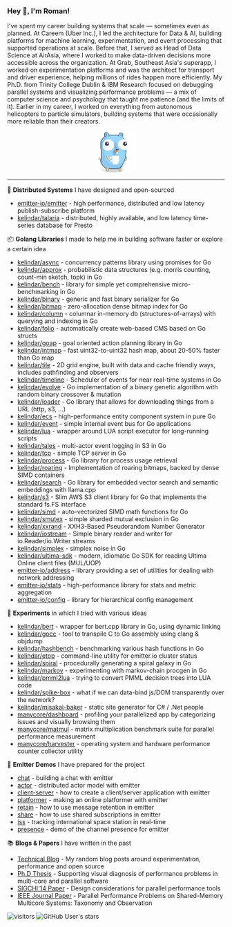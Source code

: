 ### Hey 👋, I'm Roman! 

I've spent my career building systems that scale — sometimes even as planned. At Careem (Uber Inc.), I led the architecture for Data & AI, building platforms for machine learning, experimentation, and event processing that supported operations at scale. Before that, I served as Head of Data Science at AirAsia, where I worked to make data-driven decisions more accessible across the organization. At Grab, Southeast Asia's superapp, I worked on experimentation platforms and was the architect for transport and driver experience, helping millions of rides happen more efficiently. My Ph.D. from Trinity College Dublin & IBM Research focused on debugging parallel systems and visualizing performance problems — a mix of computer science and psychology that taught me patience (and the limits of it). Earlier in my career, I worked on everything from autonomous helicopters to particle simulators, building systems that were occasionally more reliable than their creators.

<p align="center">
    <img height="96" src="https://raw.githubusercontent.com/kelindar/kelindar/master/.assets/gopher.gif">
</p>

---

🚀 **Distributed Systems** I have designed and open-sourced

* [emitter-io/emitter](https://github.com/emitter-io/emitter)  - high performance, distributed and low latency publish-subscribe platform
* [kelindar/talaria](https://github.com/kelindar/talaria) - distributed, highly available, and low latency time-series database for Presto


📦 **Golang Libraries** I made to help me in building software faster or explore a certain idea

* [kelindar/async](https://github.com/kelindar/async) - concurrency patterns library using promises for Go
* [kelindar/approx](https://github.com/kelindar/approx) - probabilistic data structures (e.g. morris counting, count-min sketch, topk) in Go
* [kelindar/bench](https://github.com/kelindar/bench) - library for simple yet comprehensive micro-benchmarking in Go
* [kelindar/binary](https://github.com/kelindar/binary) - generic and fast binary serializer for Go
* [kelindar/bitmap](https://github.com/kelindar/bitmap) - zero-allocation dense bitmap index for Go
* [kelindar/column](https://github.com/kelindar/column) - columnar in-memory db (structures-of-arrays) with querying and indexing in Go
* [kelindar/folio](https://github.com/kelindar/folio) - automatically create web-based CMS based on Go structs
* [kelindar/goap](https://github.com/kelindar/goap) - goal oriented action planning library in Go
* [kelindar/intmap](https://github.com/kelindar/intmap) - fast uint32-to-uint32 hash map, about 20-50% faster than Go map
* [kelindar/tile](https://github.com/kelindar/tile) - 2D grid engine, built with data and cache friendly ways, includes pathfinding and observers
* [kelindar/timeline](https://github.com/kelindar/timeline) - Scheduler of events for near real-time systems in Go
* [kelindar/evolve](https://github.com/kelindar/evolve) - Go implementation of a binary genetic algorithm with random binary crossover & mutation
* [kelindar/loader](https://github.com/kelindar/loader) - Go library that allows for downloading things from a URL (http, s3, ...)
* [kelindar/ecs](https://github.com/kelindar/ecs) - high-performance entity component system in pure Go
* [kelindar/event](https://github.com/kelindar/event) - simple internal event bus for Go applications
* [kelindar/lua](https://github.com/kelindar/lua) - wrapper around LUA script executor for long-running scripts
* [kelindar/tales](https://github.com/kelindar/tales) - multi-actor event logging in S3  in Go
* [kelindar/tcp](https://github.com/kelindar/tcp) - simple TCP server in Go
* [kelindar/process](https://github.com/kelindar/process) - Go library for process usage retrieval
* [kelindar/roaring](https://github.com/kelindar/roaring) - Implementation of roaring bitmaps, backed by dense SIMD containers
* [kelindar/search](https://github.com/kelindar/search) - Go library for embedded vector search and semantic embeddings with llama.cpp
* [kelindar/s3](https://github.com/kelindar/s3) - Slim AWS S3 client library for Go that implements the standard fs.FS interface
* [kelindar/simd](https://github.com/kelindar/simd) - auto-vectorized SIMD math functions for Go
* [kelindar/smutex](https://github.com/kelindar/smutex) - simple sharded mutual exclusion in Go
* [kelindar/xxrand](https://github.com/kelindar/xxrand) - XXH3-Based Pseudorandom Number Generator
* [kelindar/iostream](https://github.com/kelindar/iostream) - Simple binary reader and writer for io.Reader/io.Writer streams
* [kelindar/simplex](https://github.com/kelindar/simplex) - simplex noise in Go
* [kelindar/ultima-sdk](https://github.com/kelindar/ultima-sdk) - modern, idiomatic Go SDK for reading Ultima Online client files (MUL/UOP)
* [emitter-io/address](https://github.com/emitter-io/address) - library providing a set of utilities for dealing with network addressing
* [emitter-io/stats](https://github.com/emitter-io/stats) - high-performance library for stats and metric aggregation
* [emitter-io/config](https://github.com/emitter-io/config) - library for hierarchical config management

🧪 **Experiments** in which I tried with various ideas

* [kelindar/bert](https://github.com/kelindar/bert) - wrapper for bert.cpp library in Go, using dynamic linking
* [kelindar/gocc](https://github.com/kelindar/gocc) - tool to transpile C to Go assembly using clang & objdump
* [kelindar/hashbench](https://github.com/kelindar/hashbench) - benchmarking various hash functions in Go
* [kelindar/etop](https://github.com/kelindar/etop) - command-line utility for emitter.io cluster status
* [kelindar/spiral](https://github.com/kelindar/spiral) - procedurally generating a spiral galaxy in Go
* [kelindar/markov](https://github.com/kelindar/markov) - experimenting with markov-chain procgen in Go
* [kelindar/pmml2lua](https://github.com/kelindar/pmml2lua) - trying to convert PMML decision trees into LUA code
* [kelindar/spike-box](https://github.com/kelindar/spike-box) - what if we can data-bind js/DOM transparently over the network?
* [kelindar/misakai-baker](https://github.com/kelindar/misakai-baker) - static site generator for C# / .Net people
* [manycore/dashboard](https://github.com/manycore/manycore-dashboard) - profiling your parallelized app by categorizing issues and visually browsing them
* [manycore/matmul](https://github.com/manycore/matmul) - matrix multiplication benchmark suite for parallel performance measurement
* [manycore/harvester](https://github.com/manycore/harvester) - operating system and hardware performance counter collector utility

🎨 **Emitter Demos** I have prepared for the project

* [chat](https://github.com/kelindar/demo-chat) - building a chat with emitter
* [actor](https://github.com/kelindar/emitter-actor) - distributed actor model with emitter
* [client-server](https://github.com/kelindar/emitter-client-server) - how to create a client/server application with emitter
* [platformer](https://github.com/kelindar/emitter-platformer) - making an online platformer with emitter
* [retain](https://github.com/kelindar/emitter-retain) - how to use message retention in emitter
* [share](https://github.com/kelindar/emitter-share) - how to use shared subscriptions in emitter
* [iss](https://github.com/kelindar/iss) - tracking international space station in real-time
* [presence](https://github.com/kelindar/demo-presence) - demo of the channel presence for emitter

📚 **Blogs & Papers** I have written in the past

* [Technical Blog](https://rpc.io/) - My random blog posts around experimentation, performance and open source
* [Ph.D Thesis](http://www.tara.tcd.ie/handle/2262/82892) - Supporting visual diagnosis of performance problems in multi-core and parallel software
* [SIGCHI'14 Paper](https://dl.acm.org/doi/10.1145/2556288.2557350) - Design considerations for parallel performance tools
* [IEEE Journal Paper](https://ieeexplore.ieee.org/document/7386691/) - Parallel Performance Problems on Shared-Memory Multicore Systems: Taxonomy and Observation


![visitors](https://visitor-badge.laobi.icu/badge?page_id=kelindar.kelindar) ![GitHub User's stars](https://img.shields.io/github/stars/kelindar)